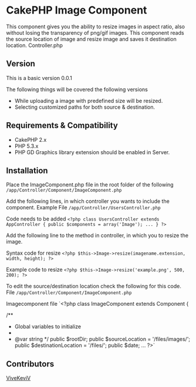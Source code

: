 CakePHP Image Component
=======================

This component gives you the ability to resize images in aspect ratio, also without losing the transparency of png/gif images. This component reads the source location of image and resize image and saves it destination location.
Controller.php

## Version
This is a basic version 0.0.1

The following things will be covered the following versions
* While uploading a image with predefined size will be resized.
* Selecting customized paths for both source & destination.

## Requirements & Compatibility

* CakePHP 2.x
* PHP 5.3.x
* PHP GD Graphics library extension should be enabled in Server.

## Installation

Place the ImageComponent.php file in the root folder of the following
`/app/Controller/Component/ImageComponent.php`

Add the following lines, in which controller you wants to include the component.
Example File
`/app/Controller/UsersController.php`

Code needs to be added
`<?php class UsersController extends AppController {
    public $components = array('Image');
    ...
}
?>`

Add the following line to the method in controller, in which you to resize the image.

Syntax code for resize
`<?php
$this->Image->resize(imagename.extension, width, height);
?>`

Example code to resize
`<?php
$this->Image->resize('example.png', 500, 200);
?>`

To edit the source/destination location check the following for this code.
File
`/app/Controller/Component/ImageComponent.php`

Imagecomponent file 
`<?php
class ImageComponent extends Component {

/**
 * Global variables to initialize
 *
 * @var string
 */
public $rootDir;
public $sourceLocation = '/files/images/';
public $destinationLocation = '/files/';
public $date;
...
?>`

## Contributors

[ViveKeviV](https//github.com/ViveKeviV)
